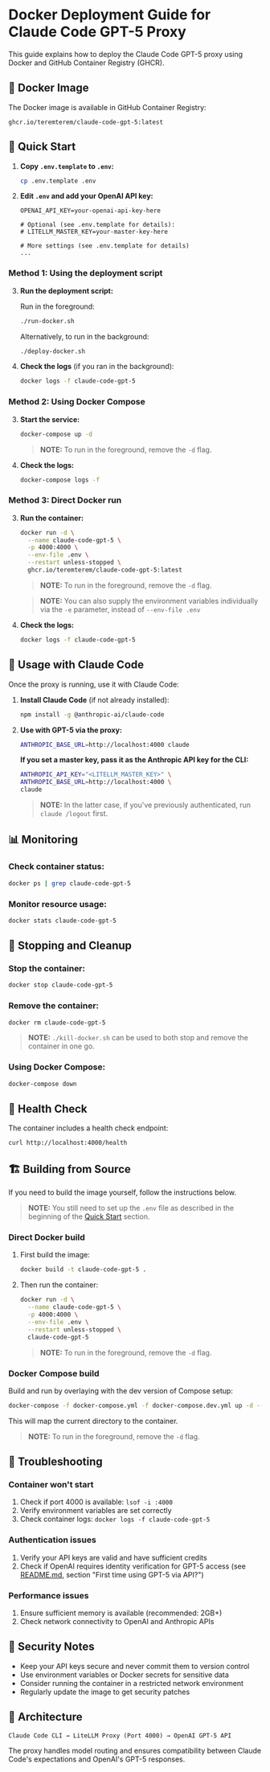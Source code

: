 # Docker Deployment Guide for Claude Code GPT-5 Proxy

This guide explains how to deploy the Claude Code GPT-5 proxy using Docker and GitHub Container Registry (GHCR).

## 🐳 Docker Image

The Docker image is available in GitHub Container Registry:

```
ghcr.io/teremterem/claude-code-gpt-5:latest
```

## 🚀 Quick Start

1. **Copy `.env.template` to `.env`:**
   ```bash
   cp .env.template .env
   ```

2. **Edit `.env` and add your OpenAI API key:**
   ```dotenv
   OPENAI_API_KEY=your-openai-api-key-here

   # Optional (see .env.template for details):
   # LITELLM_MASTER_KEY=your-master-key-here

   # More settings (see .env.template for details)
   ...
   ```

### Method 1: Using the deployment script

3. **Run the deployment script:**

   Run in the foreground:
   ```bash
   ./run-docker.sh
   ```

   Alternatively, to run in the background:
   ```bash
   ./deploy-docker.sh
   ```

4. **Check the logs** (if you ran in the background):
   ```bash
   docker logs -f claude-code-gpt-5
   ```

### Method 2: Using Docker Compose

3. **Start the service:**
   ```bash
   docker-compose up -d
   ```
   > **NOTE:** To run in the foreground, remove the `-d` flag.

4. **Check the logs:**
   ```bash
   docker-compose logs -f
   ```

### Method 3: Direct Docker run

3. **Run the container:**
   ```bash
   docker run -d \
     --name claude-code-gpt-5 \
     -p 4000:4000 \
     --env-file .env \
     --restart unless-stopped \
     ghcr.io/teremterem/claude-code-gpt-5:latest
   ```

   > **NOTE:** To run in the foreground, remove the `-d` flag.

   > **NOTE:** You can also supply the environment variables individually via the `-e` parameter, instead of `--env-file .env`

4. **Check the logs:**
   ```bash
   docker logs -f claude-code-gpt-5
   ```

## 🔧 Usage with Claude Code

Once the proxy is running, use it with Claude Code:

1. **Install Claude Code** (if not already installed):
   ```bash
   npm install -g @anthropic-ai/claude-code
   ```

2. **Use with GPT-5 via the proxy:**
   ```bash
   ANTHROPIC_BASE_URL=http://localhost:4000 claude
   ```

   **If you set a master key, pass it as the Anthropic API key for the CLI:**
   ```bash
   ANTHROPIC_API_KEY="<LITELLM_MASTER_KEY>" \
   ANTHROPIC_BASE_URL=http://localhost:4000 \
   claude
   ```
   > **NOTE:** In the latter case, if you've previously authenticated, run `claude /logout` first.

## 📊 Monitoring

### Check container status:
```bash
docker ps | grep claude-code-gpt-5
```

### Monitor resource usage:
```bash
docker stats claude-code-gpt-5
```

## 🛑 Stopping and Cleanup

### Stop the container:
```bash
docker stop claude-code-gpt-5
```

### Remove the container:
```bash
docker rm claude-code-gpt-5
```

> **NOTE:** `./kill-docker.sh` can be used to both stop and remove the container in one go.

### Using Docker Compose:
```bash
docker-compose down
```

## 🏥 Health Check

The container includes a health check endpoint:

```bash
curl http://localhost:4000/health
```

## 🏗️ Building from Source

If you need to build the image yourself, follow the instructions below.

> **NOTE:** You still need to set up the `.env` file as described in the beginning of the [Quick Start](#-quick-start) section.

### Direct Docker build

1. First build the image:
   ```bash
   docker build -t claude-code-gpt-5 .
   ```

2. Then run the container:
   ```bash
   docker run -d \
     --name claude-code-gpt-5 \
     -p 4000:4000 \
     --env-file .env \
     --restart unless-stopped \
     claude-code-gpt-5
   ```
   > **NOTE:** To run in the foreground, remove the `-d` flag.

### Docker Compose build

Build and run by overlaying with the dev version of Compose setup:
```bash
docker-compose -f docker-compose.yml -f docker-compose.dev.yml up -d --build
```

This will map the current directory to the container.

> **NOTE:** To run in the foreground, remove the `-d` flag.

## 🔧 Troubleshooting

### Container won't start
1. Check if port 4000 is available: `lsof -i :4000`
2. Verify environment variables are set correctly
3. Check container logs: `docker logs -f claude-code-gpt-5`

### Authentication issues
1. Verify your API keys are valid and have sufficient credits
2. Check if OpenAI requires identity verification for GPT-5 access (see [README.md](README.md), section "First time using GPT-5 via API?")

### Performance issues
1. Ensure sufficient memory is available (recommended: 2GB+)
2. Check network connectivity to OpenAI and Anthropic APIs

## 🔐 Security Notes

- Keep your API keys secure and never commit them to version control
- Use environment variables or Docker secrets for sensitive data
- Consider running the container in a restricted network environment
- Regularly update the image to get security patches

## 📝 Architecture

```
Claude Code CLI → LiteLLM Proxy (Port 4000) → OpenAI GPT-5 API
```

The proxy handles model routing and ensures compatibility between Claude Code's expectations and OpenAI's GPT-5 responses.

